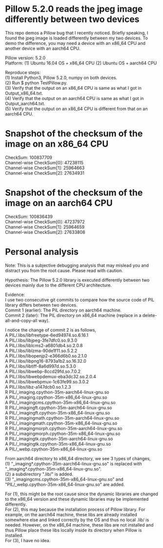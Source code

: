 # Pillow 5.2.0 reads the jpeg image differently between two devices

This repo demos a Pillow bug that I recently noticed. Briefly speaking, I found the jpeg image is loaded differently between my two devices. To demo the difference, you may need a device with an x86_64 CPU and another device with an aarch64 CPU. 

Pillow version: 5.2.0  
Platform: (1) Ubuntu 16.04 OS + x86_64 CPU (2) Ubuntu OS + aarch64 CPU

Reproduce steps:  
(1) Install Python3, Pillow 5.2.0, numpy on both devices.  
(2) Run $ python TestPillow.py.  
(3) Verify that the output on an x86_64 CPU is same as what I got in Output_x86_64.txt.  
(4) Verify that the output on an aarch64 CPU is same as what I got in Output_aarch64.txt.  
(5) Verify that the output on an x86_64 CPU is different from that on an aarch64 CPU.  

# Snapshot of the checksum of the image on an x86_64 CPU
CheckSum:  100837709  
  Channel-wise CheckSum[0]:  47238115  
  Channel-wise CheckSum[1]:  25964663  
  Channel-wise CheckSum[2]:  27634931  

# Snapshot of the checksum of the image on an aarch64 CPU
CheckSum:  100836439  
  Channel-wise CheckSum[0]:  47237972  
  Channel-wise CheckSum[1]:  25964659  
  Channel-wise CheckSum[2]:  27633808  

# Personal analysis
Note: This is a subjective debugging analysis that may mislead you and distract you from the root cause. Please read with caution.  

Hypothesis: The Pillow 5.2.0 library is executed differently between two devices mainly due to the different CPU architecture.  

Evidence:  
I use two consecutive git commits to compare how the source code of PIL library differs between two devices.  
Commit 1 (earlier): The PIL directory on aarch64 machine.  
Commit 2 (later): The PIL directory on x86_64 machine (replace in a delete-all-and-copy-all way).  

I notice the change of commit 2 is as follows,  
    A PIL/.libs/libfreetype-6ed94974.so.6.16.1  
    A PIL/.libs/libjpeg-3fe7dfc0.so.9.3.0  
    A PIL/.libs/liblcms2-a6801db4.so.2.0.8  
    A PIL/.libs/liblzma-90de1f11.so.5.2.2  
    A PIL/.libs/libopenjp2-e366d6b0.so.2.1.0  
    A PIL/.libs/libpng16-8793a1b2.so.16.32.0  
    A PIL/.libs/libtiff-8a6d997d.so.5.3.0  
    A PIL/.libs/libwebp-8ccd29fd.so.7.0.2  
    A PIL/.libs/libwebpdemux-eba3dc32.so.2.0.4  
    A PIL/.libs/libwebpmux-1c63fe99.so.3.0.2  
    A PIL/.libs/libz-a147dcb0.so.1.2.3  
    R PIL/_imaging.cpython-35m-aarch64-linux-gnu.so  
    A PIL/_imaging.cpython-35m-x86_64-linux-gnu.so  
    A PIL/_imagingcms.cpython-35m-x86_64-linux-gnu.so  
    R PIL/_imagingft.cpython-35m-aarch64-linux-gnu.so  
    A PIL/_imagingft.cpython-35m-x86_64-linux-gnu.so  
    R PIL/_imagingmath.cpython-35m-aarch64-linux-gnu.so  
    A PIL/_imagingmath.cpython-35m-x86_64-linux-gnu.so  
    R PIL/_imagingmorph.cpython-35m-aarch64-linux-gnu.so  
    A PIL/_imagingmorph.cpython-35m-x86_64-linux-gnu.so  
    R PIL/_imagingtk.cpython-35m-aarch64-linux-gnu.so  
    A PIL/_imagingtk.cpython-35m-x86_64-linux-gnu.so  
    A PIL/_webp.cpython-35m-x86_64-linux-gnu.so  

From aarch64 directory to x86_64 directory, we see 3 types of changes,  
(1) "_imaging*.cpython-35m-aarch64-linux-gnu.so" is replaced with "_imaging*.cpython-35m-x86_64-linux-gnu.so".  
(2) a subdirectory ".lib/" is added.  
(3) "_imagingcms.cpython-35m-x86_64-linux-gnu.so" and "PIL/_webp.cpython-35m-x86_64-linux-gnu.so" are added.  

For (1), this might be the root cause since the dynamic libraries are changed to the x86_64 version and these dynamic libraries may be implemented differently.   
For (2), this may because the installation process of Pillow library. For example, on the aarch64 machine, these libs are already installed somewhere else and linked correctly by the OS and thus no local .lib/ is needed. However, on the x86_64 machine, these libs are not installed and thus Pillow place these libs locally inside its directory when Pillow is installed.  
For (3), I have no idea.
